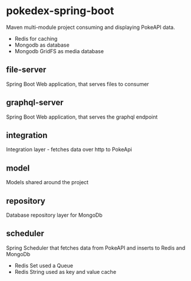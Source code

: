 # pokedex-spring-boot

Maven multi-module project consuming and displaying PokeAPI data.

* Redis for caching
* Mongodb as database
* Mongodb GridFS as media database

## file-server

Spring Boot Web application, that serves files to consumer

## graphql-server

Spring Boot Web application, that serves the graphql endpoint

## integration

Integration layer - fetches data over http to PokeApi

## model

Models shared around the project

## repository

Database repository layer for MongoDb

## scheduler

Spring Scheduler that fetches data from PokeAPI and inserts to Redis and MongoDb
* Redis Set used a Queue
* Redis String used as key and value cache